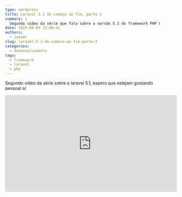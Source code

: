 ```yaml
---
type: wordpress
title: Laravel 5.1 do começo ao fim, parte 2
summary: |
  Segundo vídeo da série que fala sobre a versão 5.1 do framework PHP Laravel
date: 2015-08-03 12:00:41
authors:
  - jaswdr
slug: laravel-5-1-do-comeco-ao-fim-parte-2
categories:
  - desenvolvimento
tags:
  - framework
  - laravel
  - php
---
```


Segundo vídeo da série sobre o laravel 5.1, espero que estejam gostando pessoal o/
<iframe width="560" height="315" src="https://www.youtube.com/embed/3Lb_j2531zQ" frameborder="0" allowfullscreen></iframe>
